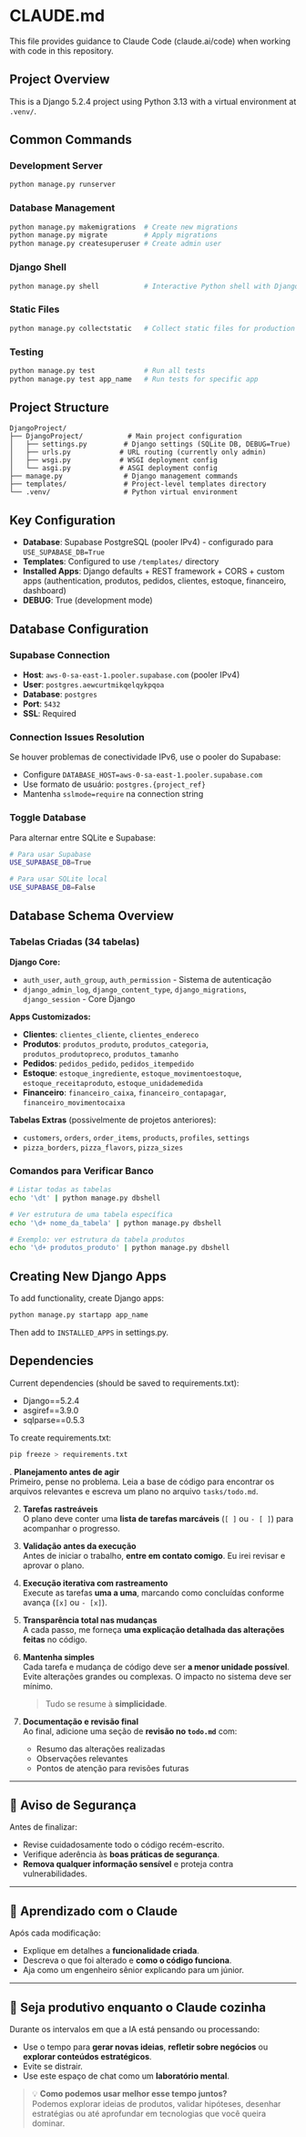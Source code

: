 # CLAUDE.md

This file provides guidance to Claude Code (claude.ai/code) when working with code in this repository.

## Project Overview

This is a Django 5.2.4 project using Python 3.13 with a virtual environment at `.venv/`.

## Common Commands

### Development Server
```bash
python manage.py runserver
```

### Database Management
```bash
python manage.py makemigrations  # Create new migrations
python manage.py migrate         # Apply migrations
python manage.py createsuperuser # Create admin user
```

### Django Shell
```bash
python manage.py shell           # Interactive Python shell with Django loaded
```

### Static Files
```bash
python manage.py collectstatic   # Collect static files for production
```

### Testing
```bash
python manage.py test            # Run all tests
python manage.py test app_name   # Run tests for specific app
```

## Project Structure

```
DjangoProject/
├── DjangoProject/           # Main project configuration
│   ├── settings.py         # Django settings (SQLite DB, DEBUG=True)
│   ├── urls.py            # URL routing (currently only admin)
│   ├── wsgi.py            # WSGI deployment config
│   └── asgi.py            # ASGI deployment config
├── manage.py               # Django management commands
├── templates/              # Project-level templates directory
└── .venv/                  # Python virtual environment
```

## Key Configuration

- **Database**: Supabase PostgreSQL (pooler IPv4) - configurado para `USE_SUPABASE_DB=True`
- **Templates**: Configured to use `/templates/` directory  
- **Installed Apps**: Django defaults + REST framework + CORS + custom apps (authentication, produtos, pedidos, clientes, estoque, financeiro, dashboard)
- **DEBUG**: True (development mode)

## Database Configuration

### Supabase Connection
- **Host**: `aws-0-sa-east-1.pooler.supabase.com` (pooler IPv4)
- **User**: `postgres.aewcurtmikqelqykpqoa` 
- **Database**: `postgres`
- **Port**: `5432`
- **SSL**: Required

### Connection Issues Resolution
Se houver problemas de conectividade IPv6, use o pooler do Supabase:
- Configure `DATABASE_HOST=aws-0-sa-east-1.pooler.supabase.com`
- Use formato de usuário: `postgres.{project_ref}`
- Mantenha `sslmode=require` na connection string

### Toggle Database
Para alternar entre SQLite e Supabase:
```bash
# Para usar Supabase
USE_SUPABASE_DB=True

# Para usar SQLite local
USE_SUPABASE_DB=False
```

## Database Schema Overview

### Tabelas Criadas (34 tabelas)

**Django Core:**
- `auth_user`, `auth_group`, `auth_permission` - Sistema de autenticação
- `django_admin_log`, `django_content_type`, `django_migrations`, `django_session` - Core Django

**Apps Customizados:**
- **Clientes**: `clientes_cliente`, `clientes_endereco`
- **Produtos**: `produtos_produto`, `produtos_categoria`, `produtos_produtopreco`, `produtos_tamanho`
- **Pedidos**: `pedidos_pedido`, `pedidos_itempedido`
- **Estoque**: `estoque_ingrediente`, `estoque_movimentoestoque`, `estoque_receitaproduto`, `estoque_unidademedida`
- **Financeiro**: `financeiro_caixa`, `financeiro_contapagar`, `financeiro_movimentocaixa`

**Tabelas Extras** (possivelmente de projetos anteriores):
- `customers`, `orders`, `order_items`, `products`, `profiles`, `settings`
- `pizza_borders`, `pizza_flavors`, `pizza_sizes`

### Comandos para Verificar Banco

```bash
# Listar todas as tabelas
echo '\dt' | python manage.py dbshell

# Ver estrutura de uma tabela específica
echo '\d+ nome_da_tabela' | python manage.py dbshell

# Exemplo: ver estrutura da tabela produtos
echo '\d+ produtos_produto' | python manage.py dbshell
```

## Creating New Django Apps

To add functionality, create Django apps:
```bash
python manage.py startapp app_name
```

Then add to `INSTALLED_APPS` in settings.py.

## Dependencies

Current dependencies (should be saved to requirements.txt):
- Django==5.2.4
- asgiref==3.9.0
- sqlparse==0.5.3

To create requirements.txt:
```bash
pip freeze > requirements.txt
```


. **Planejamento antes de agir**  
   Primeiro, pense no problema. Leia a base de código para encontrar os arquivos relevantes e escreva um plano no arquivo `tasks/todo.md`.

2. **Tarefas rastreáveis**  
   O plano deve conter uma **lista de tarefas marcáveis** (`[ ]` ou `- [ ]`) para acompanhar o progresso.

3. **Validação antes da execução**  
   Antes de iniciar o trabalho, **entre em contato comigo**. Eu irei revisar e aprovar o plano.

4. **Execução iterativa com rastreamento**  
   Execute as tarefas **uma a uma**, marcando como concluídas conforme avança (`[x]` ou `- [x]`).

5. **Transparência total nas mudanças**  
   A cada passo, me forneça **uma explicação detalhada das alterações feitas** no código.

6. **Mantenha simples**  
   Cada tarefa e mudança de código deve ser **a menor unidade possível**. Evite alterações grandes ou complexas. O impacto no sistema deve ser mínimo.  
   > Tudo se resume à **simplicidade**.

7. **Documentação e revisão final**  
   Ao final, adicione uma seção de **revisão no `todo.md`** com:
   - Resumo das alterações realizadas
   - Observações relevantes
   - Pontos de atenção para revisões futuras

---

## 🚨 Aviso de Segurança

Antes de finalizar:

- Revise cuidadosamente todo o código recém-escrito.  
- Verifique aderência às **boas práticas de segurança**.  
- **Remova qualquer informação sensível** e proteja contra vulnerabilidades.

---

## 🧠 Aprendizado com o Claude

Após cada modificação:

- Explique em detalhes a **funcionalidade criada**.
- Descreva o que foi alterado e **como o código funciona**.
- Aja como um engenheiro sênior explicando para um júnior.

---

## 🧘 Seja produtivo enquanto o Claude cozinha

Durante os intervalos em que a IA está pensando ou processando:

- Use o tempo para **gerar novas ideias**, **refletir sobre negócios** ou **explorar conteúdos estratégicos**.
- Evite se distrair.  
- Use este espaço de chat como um **laboratório mental**.

> 💡 **Como podemos usar melhor esse tempo juntos?**  
> Podemos explorar ideias de produtos, validar hipóteses, desenhar estratégias ou até aprofundar em tecnologias que você queira dominar.